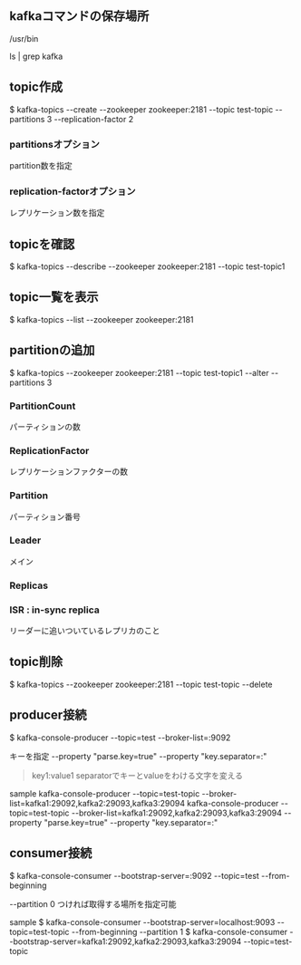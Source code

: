 ## kafkaコマンドの保存場所
/usr/bin

ls | grep kafka

## topic作成
$ kafka-topics --create --zookeeper zookeeper:2181 --topic test-topic --partitions 3 --replication-factor 2

### partitionsオプション
partition数を指定

### replication-factorオプション
レプリケーション数を指定


## topicを確認
$ kafka-topics --describe --zookeeper zookeeper:2181 --topic test-topic1

## topic一覧を表示
$ kafka-topics --list --zookeeper zookeeper:2181

## partitionの追加
$ kafka-topics --zookeeper zookeeper:2181 --topic test-topic1 --alter --partitions 3

### PartitionCount
パーティションの数

### ReplicationFactor
レプリケーションファクターの数

### Partition
パーティション番号

### Leader
メイン

### Replicas


### ISR : in-sync replica
リーダーに追いついているレプリカのこと


## topic削除
$ kafka-topics --zookeeper zookeeper:2181 --topic test-topic --delete


## producer接続
$ kafka-console-producer --topic=test --broker-list=:9092

キーを指定
--property "parse.key=true" --property "key.separator=:"
>key1:value1
separatorでキーとvalueをわける文字を変える

sample
kafka-console-producer --topic=test-topic --broker-list=kafka1:29092,kafka2:29093,kafka3:29094
kafka-console-producer --topic=test-topic --broker-list=kafka1:29092,kafka2:29093,kafka3:29094 --property "parse.key=true" --property "key.separator=:"
## consumer接続
$ kafka-console-consumer --bootstrap-server=:9092 --topic=test --from-beginning

 --partition 0
 つければ取得する場所を指定可能

sample
$ kafka-console-consumer --bootstrap-server=localhost:9093 --topic=test-topic --from-beginning --partition 1
$ kafka-console-consumer --bootstrap-server=kafka1:29092,kafka2:29093,kafka3:29094 --topic=test-topic